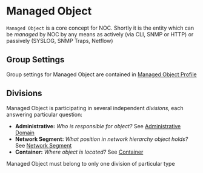 # Managed Object

`Managed Object` is a core concept for NOC. Shortly it is the entity
which can be _managed_ by NOC by any means as actively (via CLI, SNMP or HTTP)
or passively (SYSLOG, SNMP Traps, Netflow)

## Group Settings

Group settings for Managed Object are contained in [Managed Object Profile](../managed-object-profile/index.md)

## Divisions

Managed Object is participating in several independent _divisions_, each
answering particular question:

- **Administrative:** _Who is responsible for object?_
  See [Administrative Domain](../administrative-domain/index.md)
- **Network Segment:** _What position in network hierarchy object holds?_
  See [Network Segment](../network-segment/index.md)
- **Container:** _Where object is located?_
  See [Container](../container/index.md)

Managed Object must belong to only one division of particular type

